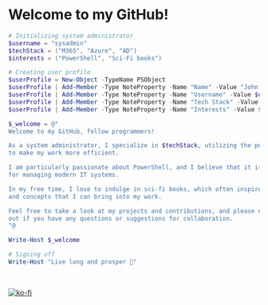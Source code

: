# Welcome to my GitHub!

```powershell
# Initializing system administrator
$username = "sysadmin"
$techStack = ("M365", "Azure", "AD")
$interests = ("PowerShell", "Sci-Fi books")

# Creating user profile
$userProfile = New-Object -TypeName PSObject
$userProfile | Add-Member -Type NoteProperty -Name "Name" -Value "John Doe"
$userProfile | Add-Member -Type NoteProperty -Name "Username" -Value $username
$userProfile | Add-Member -Type NoteProperty -Name "Tech Stack" -Value $techStack
$userProfile | Add-Member -Type NoteProperty -Name "Interests" -Value $interests

$_welcome = @"
Welcome to my GitHub, fellow programmers!

As a system administrator, I specialize in $techStack, utilizing the power of $interests 
to make my work more efficient.

I am particularly passionate about PowerShell, and I believe that it is a crucial tool 
for managing modern IT systems.

In my free time, I love to indulge in sci-fi books, which often inspire me with new ideas 
and concepts that I can bring into my work.

Feel free to take a look at my projects and contributions, and please don't hesitate to reach 
out if you have any questions or suggestions for collaboration.
"@

Write-Host $_welcome

# Signing off
Write-Host "Live long and prosper 🖖"
```

&nbsp;

[![ko-fi](https://ko-fi.com/img/githubbutton_sm.svg)](https://ko-fi.com/A0A6KYBUS)
<!---
voytas75/voytas75 is a ✨ special ✨ repository because its `README.md` (this file) appears on your GitHub profile.
You can click the Preview link to take a look at your changes.
--->
